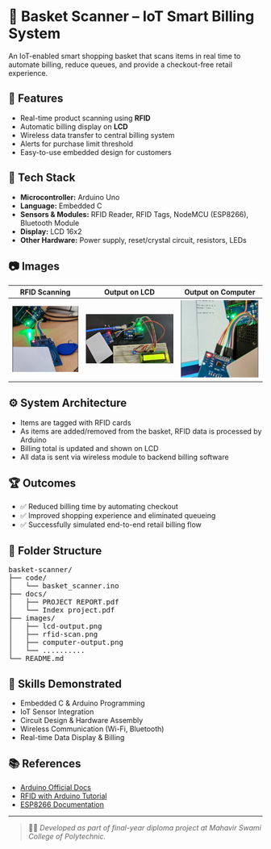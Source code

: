 # 🛒 Basket Scanner – IoT Smart Billing System

An IoT-enabled smart shopping basket that scans items in real time to automate billing, reduce queues, and provide a checkout-free retail experience.

## 🔧 Features

- Real-time product scanning using **RFID**
- Automatic billing display on **LCD**
- Wireless data transfer to central billing system
- Alerts for purchase limit threshold
- Easy-to-use embedded design for customers

## 🚀 Tech Stack

- **Microcontroller:** Arduino Uno
- **Language:** Embedded C
- **Sensors & Modules:** RFID Reader, RFID Tags, NodeMCU (ESP8266), Bluetooth Module
- **Display:** LCD 16x2
- **Other Hardware:** Power supply, reset/crystal circuit, resistors, LEDs

## 📷 Images

| RFID Scanning | Output on LCD | Output on Computer |
|---------------|---------------|---------------------|
| ![RFID Scan](images/rfid-scan.png) | ![LCD Display](images/lcd-output.png) | ![Computer Screen](images/computer-output.png) |

## ⚙️ System Architecture

- Items are tagged with RFID cards
- As items are added/removed from the basket, RFID data is processed by Arduino
- Billing total is updated and shown on LCD
- All data is sent via wireless module to backend billing software

## 🏆 Outcomes

- ✅ Reduced billing time by automating checkout
- ✅ Improved shopping experience and eliminated queueing
- ✅ Successfully simulated end-to-end retail billing flow

## 📁 Folder Structure

<pre>
basket-scanner/
├── code/
│   └── basket_scanner.ino
├── docs/
│   ├── PROJECT REPORT.pdf
│   └── Index project.pdf
├── images/
│   ├── lcd-output.png
│   ├── rfid-scan.png
│   ├── computer-output.png
│   └── ..........
└── README.md 
</pre>


## 🧠 Skills Demonstrated

- Embedded C & Arduino Programming
- IoT Sensor Integration
- Circuit Design & Hardware Assembly
- Wireless Communication (Wi-Fi, Bluetooth)
- Real-time Data Display & Billing

## 📚 References

- [Arduino Official Docs](https://www.arduino.cc/)
- [RFID with Arduino Tutorial](https://circuitdigest.com/microcontroller-projects/rfid-interfacing-with-arduino)
- [ESP8266 Documentation](https://www.espressif.com/en/products/socs/esp8266)

---
> 👨‍💻 *Developed as part of final-year diploma project at Mahavir Swami College of Polytechnic.*

